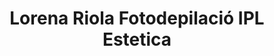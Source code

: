 ---
title: "Lorena Riola Fotodepilació IPL Estetica"
url: /valls/lorena-riola-fotodepilacio-ipl-estetica/
shop: cosméticos
---